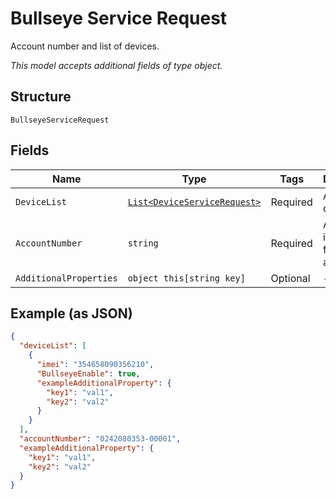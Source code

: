
# Bullseye Service Request

Account number and list of devices.

*This model accepts additional fields of type object.*

## Structure

`BullseyeServiceRequest`

## Fields

| Name | Type | Tags | Description |
|  --- | --- | --- | --- |
| `DeviceList` | [`List<DeviceServiceRequest>`](../../doc/models/device-service-request.md) | Required | A list of devices. |
| `AccountNumber` | `string` | Required | A unique identifier for an account. |
| `AdditionalProperties` | `object this[string key]` | Optional | - |

## Example (as JSON)

```json
{
  "deviceList": [
    {
      "imei": "354658090356210",
      "BullseyeEnable": true,
      "exampleAdditionalProperty": {
        "key1": "val1",
        "key2": "val2"
      }
    }
  ],
  "accountNumber": "0242080353-00001",
  "exampleAdditionalProperty": {
    "key1": "val1",
    "key2": "val2"
  }
}
```

